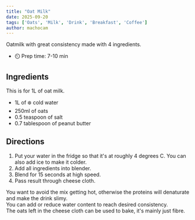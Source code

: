 ```yaml
---
title: "Oat Milk"
date: 2025-09-20
tags: ['Oats', 'Milk', 'Drink', 'Breakfast', 'Coffee']
author: machocam
---
```


Oatmilk with great consistency made with 4 ingredients.

- ⏲️ Prep time: 7-10 min

## Ingredients

This is for 1L of oat milk. 

- 1L of ❄️ cold water
- 250ml of oats
- 0.5 teaspoon of salt
- 0.7 tablespoon of peanut butter

## Directions

1. Put your water in the fridge so that it's at roughly 4 degrees C. You can also add ice to make it colder. 
2. Add all ingredients into blender.
3. Blend for 15 seconds at high speed.
4. Pass result through cheese cloth.

You want to avoid the mix getting hot, otherwise the proteins will denaturate and make the drink slimy.  
You can add or reduce water content to reach desired consistency.   
The oats left in the cheese cloth can be used to bake, it's mainly just fibre.
